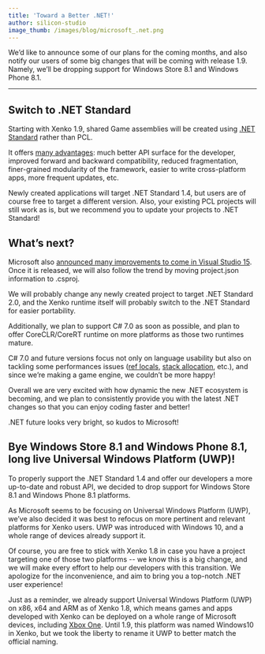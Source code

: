 ```yaml
---
title: 'Toward a Better .NET!'
author: silicon-studio
image_thumb: /images/blog/microsoft_.net.png
---
```


We’d like to announce some of our plans for the coming months, and also notify our users of some big changes that will be coming with release 1.9. Namely, we’ll be dropping support for Windows Store 8.1 and Windows Phone 8.1.

---

## Switch to .NET Standard

Starting with Xenko 1.9, shared Game assemblies will be created using [.NET Standard](https://docs.microsoft.com/en-us/dotnet/articles/standard/library) rather than PCL.

It offers [many advantages](https://blogs.msdn.microsoft.com/dotnet/2016/09/26/introducing-net-standard/): much better API surface for the developer, improved forward and backward compatibility, reduced fragmentation, finer-grained modularity of the framework, easier to write cross-platform apps, more frequent updates, etc.

Newly created applications will target .NET Standard 1.4, but users are of course free to target a different version. Also, your existing PCL projects will still work as is, but we recommend you to update your projects to .NET Standard!

## What’s next?

Microsoft also [announced many improvements to come in Visual Studio 15](https://blogs.msdn.microsoft.com/dotnet/2016/10/19/net-core-tooling-in-visual-studio-15/). Once it is released, we will also follow the trend by moving project.json information to .csproj.

We will probably change any newly created project to target .NET Standard 2.0, and the Xenko runtime itself will probably switch to the .NET Standard for easier portability.

Additionally, we plan to support C# 7.0 as soon as possible, and plan to offer CoreCLR/CoreRT runtime on more platforms as those two runtimes mature.

C# 7.0 and future versions focus not only on language usability but also on tackling some performances issues ([ref locals](https://github.com/dotnet/roslyn/issues/118), [stack allocation](https://github.com/dotnet/coreclr/commit/37798423fb035625192b4fac90a329e17b90d562), etc.), and since we’re making a game engine, we couldn’t be more happy!

Overall we are very excited with how dynamic the new .NET ecosystem is becoming, and we plan to consistently provide you with the latest .NET changes so that you can enjoy coding faster and better!

.NET future looks very bright, so kudos to Microsoft!

## Bye Windows Store 8.1 and Windows Phone 8.1, long live Universal Windows Platform (UWP)!

To properly support the .NET Standard 1.4 and offer our developers a more up-to-date and robust API, we decided to drop support for Windows Store 8.1 and Windows Phone 8.1 platforms.

As Microsoft seems to be focusing on Universal Windows Platform (UWP), we’ve also decided it was best to refocus on more pertinent and relevant platforms for Xenko users. UWP was introduced with Windows 10, and a whole range of devices already support it.

Of course, you are free to stick with Xenko 1.8 in case you have a project targeting one of those two platforms -- we know this is a big change, and we will make every effort to help our developers with this transition. We apologize for the inconvenience, and aim to bring you a top-notch .NET user experience!

Just as a reminder, we already support Universal Windows Platform (UWP) on x86, x64 and ARM as of Xenko 1.8, which means games and apps developed with Xenko can be deployed on a whole range of Microsoft devices, including [Xbox One](https://msdn.microsoft.com/en-us/windows/uwp/xbox-apps/index). Until 1.9, this platform was named Windows10 in Xenko, but we took the liberty to rename it UWP to better match the official naming.
